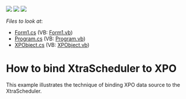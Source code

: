 <!-- default badges list -->
![](https://img.shields.io/endpoint?url=https://codecentral.devexpress.com/api/v1/VersionRange/128633896/12.2.4%2B)
[![](https://img.shields.io/badge/Open_in_DevExpress_Support_Center-FF7200?style=flat-square&logo=DevExpress&logoColor=white)](https://supportcenter.devexpress.com/ticket/details/E909)
[![](https://img.shields.io/badge/📖_How_to_use_DevExpress_Examples-e9f6fc?style=flat-square)](https://docs.devexpress.com/GeneralInformation/403183)
<!-- default badges end -->
<!-- default file list -->
*Files to look at*:

* [Form1.cs](./CS/XtraScheduler_XPO/Form1.cs) (VB: [Form1.vb](./VB/XtraScheduler_XPO/Form1.vb))
* [Program.cs](./CS/XtraScheduler_XPO/Program.cs) (VB: [Program.vb](./VB/XtraScheduler_XPO/Program.vb))
* [XPObject.cs](./CS/XtraScheduler_XPO/XPObject.cs) (VB: [XPObject.vb](./VB/XtraScheduler_XPO/XPObject.vb))
<!-- default file list end -->
# How to bind XtraScheduler to XPO


<p>This example illustrates the technique of binding XPO data source to the XtraScheduler.</p>

<br/>


